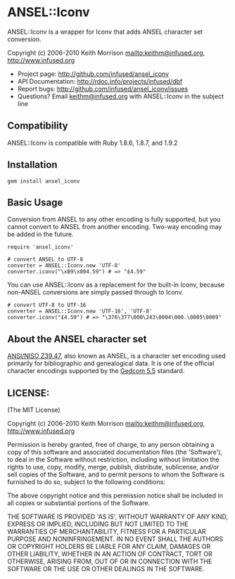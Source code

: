# ANSEL::Iconv

ANSEL::Iconv is a wrapper for Iconv that adds ANSEL character set conversion.

Copyright (c) 2006-2010 Keith Morrison <mailto:keithm@infused.org>, <http://www.infused.org>

* Project page: <http://github.com/infused/ansel_iconv>
* API Documentation: <http://rdoc.info/projects/infused/dbf>
* Report bugs: <http://github.com/infused/ansel_iconv/issues>
* Questions? Email [keithm@infused.org](mailto:keithm@infused.org?subject=ANSEL::Iconv)
  with ANSEL::Iconv in the subject line
  
## Compatibility

ANSEL::Iconv is compatible with Ruby 1.8.6, 1.8.7, and 1.9.2

## Installation

    gem install ansel_iconv
    
## Basic Usage

Conversion from ANSEL to any other encoding is fully supported, but you cannot 
convert to ANSEL from another encoding. Two-way encoding may be added
in the future.
    
    require 'ansel_iconv'
    
    # convert ANSEL to UTF-8
    converter = ANSEL::Iconv.new 'UTF-8'
    converter.iconv("\xB9\x004.59") # => "£4.59"
    
You can use ANSEL::Iconv as a replacement for the built-in Iconv, because
non-ANSEL conversions are simply passed through to Iconv.

    # convert UTF-8 to UTF-16
    converter = ANSEL::Iconv.new 'UTF-16', 'UTF-8'
    converter.iconv("£4.59") # => "\376\377\000\243\0004\000.\0005\0009"
  
## About the ANSEL character set

[ANSI/NISO
Z39.47](http://www.niso.org/kst/reports/standards?step=2&gid%3Austring%3Aiso-8859-1=&project_key%3Austring%3Aiso-8859-1=0b5d2bd7b690b60fcc75cde9256ed9f9e526e531),
also known as ANSEL, is a character set encoding used primarily for
bibliographic and genealogical data. It is one of the official character
encodings supported by the [Gedcom
5.5](http://homepages.rootsweb.ancestry.com/~pmcbride/gedcom/55gctoc.htm)
standard.

## LICENSE:

(The MIT License)

Copyright (c) 2006-2010 Keith Morrison <mailto:keithm@infused.org>, <http://www.infused.org>

Permission is hereby granted, free of charge, to any person obtaining
a copy of this software and associated documentation files (the
'Software'), to deal in the Software without restriction, including
without limitation the rights to use, copy, modify, merge, publish,
distribute, sublicense, and/or sell copies of the Software, and to
permit persons to whom the Software is furnished to do so, subject to
the following conditions:

The above copyright notice and this permission notice shall be
included in all copies or substantial portions of the Software.

THE SOFTWARE IS PROVIDED 'AS IS', WITHOUT WARRANTY OF ANY KIND,
EXPRESS OR IMPLIED, INCLUDING BUT NOT LIMITED TO THE WARRANTIES OF
MERCHANTABILITY, FITNESS FOR A PARTICULAR PURPOSE AND NONINFRINGEMENT.
IN NO EVENT SHALL THE AUTHORS OR COPYRIGHT HOLDERS BE LIABLE FOR ANY
CLAIM, DAMAGES OR OTHER LIABILITY, WHETHER IN AN ACTION OF CONTRACT,
TORT OR OTHERWISE, ARISING FROM, OUT OF OR IN CONNECTION WITH THE
SOFTWARE OR THE USE OR OTHER DEALINGS IN THE SOFTWARE.
